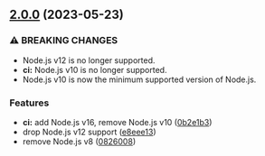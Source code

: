 ## [2.0.0](https://github.com/KenanY/sowpods-six/compare/1.0.0...2.0.0) (2023-05-23)


### ⚠ BREAKING CHANGES

* Node.js v12 is no longer supported.
* **ci:** Node.js v10 is no longer supported.
* Node.js v10 is now the minimum supported version of
Node.js.

### Features

* **ci:** add Node.js v16, remove Node.js v10 ([0b2e1b3](https://github.com/KenanY/sowpods-six/commit/0b2e1b3c266f8c93a05b81d9ae6ac2500dffe0eb))
* drop Node.js v12 support ([e8eee13](https://github.com/KenanY/sowpods-six/commit/e8eee13131d81d499ba09b37ae7a7cf96270e98e))
* remove Node.js v8 ([0826008](https://github.com/KenanY/sowpods-six/commit/08260083688424c0f6134cda0a1d1724a1b95f05))
